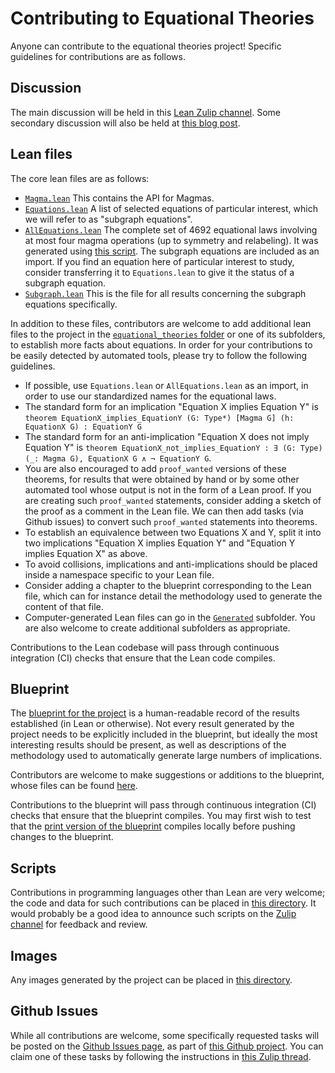 # Contributing to Equational Theories

Anyone can contribute to the equational theories project!  Specific guidelines for contributions are as follows.

## Discussion

The main discussion will be held in this [Lean Zulip channel](https://leanprover.zulipchat.com/#narrow/stream/458659-Equational/).  Some secondary discussion will also be held at [this blog post](https://terrytao.wordpress.com/2024/09/25/a-pilot-project-in-universal-algebra-to-explore-new-ways-to-collaborate-and-use-machine-assistance/).

## Lean files

The core lean files are as follows:

- [`Magma.lean`](https://github.com/teorth/equational_theories/blob/main/equational_theories/Magma.lean)  This contains the API for Magmas.
- [`Equations.lean`](https://github.com/teorth/equational_theories/blob/main/equational_theories/Equations.lean)  A list of selected equations of particular interest, which we will refer to as "subgraph equations".
- [`AllEquations.lean`](https://github.com/teorth/equational_theories/blob/main/equational_theories/AllEquations.lean)  The complete set of 4692 equational laws involving at most four magma operations (up to symmetry and relabeling).  It was generated using [this script](https://github.com/teorth/equational_theories/blob/main/scripts/generate_eqs_list.py).  The subgraph equations are included as an import.  If you find an equation here of particular interest to study, consider transferring it to `Equations.lean` to give it the status of a subgraph equation.
- [`Subgraph.lean`](https://github.com/teorth/equational_theories/blob/main/equational_theories/Subgraph.lean)  This is the file for all results concerning the subgraph equations specifically.

In addition to these files, contributors are welcome to add additional lean files to the project in the [`equational_theories` folder](https://github.com/teorth/equational_theories/tree/main/equational_theories) or one of its subfolders, to establish more facts about equations.  In order for your contributions to be easily detected by automated tools, please try to follow the following guidelines.

- If possible, use `Equations.lean` or `AllEquations.lean` as an import, in order to use our standardized names for the equational laws.
- The standard form for an implication "Equation X implies Equation Y" is
`theorem EquationX_implies_EquationY (G: Type*) [Magma G] (h: EquationX G) : EquationY G`
- The standard form for an anti-implication "Equation X does not imply Equation Y" is `theorem EquationX_not_implies_EquationY : ∃ (G: Type) (_: Magma G), EquationX G ∧ ¬ EquationY G`.
- You are also encouraged to add `proof_wanted` versions of these theorems, for results that were obtained by hand or by some other automated tool whose output is not in the form of a Lean proof.  If you are creating such `proof_wanted` statements, consider adding a sketch of the proof as a comment in the Lean file.  We can then add tasks (via Github issues) to convert such `proof_wanted` statements into theorems.
- To establish an equivalence between two Equations X and Y, split it into two implications "Equation X implies Equation Y" and "Equation Y implies Equation X" as above.
- To avoid collisions, implications and anti-implications should be placed inside a namespace specific to your Lean file.
- Consider adding a chapter to the blueprint corresponding to the Lean file, which can for instance detail the methodology used to generate the content of that file.
- Computer-generated Lean files can go in the [`Generated`](https://github.com/teorth/equational_theories/tree/main/equational_theories/Generated) subfolder.  You are also welcome to create additional subfolders as appropriate.

Contributions to the Lean codebase will pass through continuous integration (CI) checks that ensure that the Lean code compiles.


## Blueprint

The [blueprint for the project](https://teorth.github.io/equational_theories/blueprint/) is a human-readable record of the results established (in Lean or otherwise).  Not every result generated by the project needs to be explicitly included in the blueprint, but ideally the most interesting results should be present, as well as descriptions of the methodology used to automatically generate large numbers of implications.

Contributors are welcome to make suggestions or additions to the blueprint, whose files can be found [here](https://github.com/teorth/equational_theories/tree/main/blueprint/src/chapter).

Contributions to the blueprint will pass through continuous integration (CI) checks that ensure that the blueprint compiles.  You may first wish to test that the [print version of the blueprint](https://github.com/teorth/equational_theories/blob/main/blueprint/src/print.tex) compiles locally before pushing changes to the blueprint.

## Scripts

Contributions in programming languages other than Lean are very welcome; the code and data for such contributions can be placed in [this directory](https://github.com/teorth/equational_theories/tree/main/scripts).  It would probably be a good idea to announce such scripts on the [Zulip channel](https://leanprover.zulipchat.com/#narrow/stream/458659-Equational/) for feedback and review.


## Images

Any images generated by the project can be placed in [this directory](https://github.com/teorth/equational_theories/tree/main/images).

## Github Issues

While all contributions are welcome, some specifically requested tasks will be posted on the [Github Issues page](https://github.com/teorth/equational_theories/issues), as part of [this Github project](https://github.com/users/teorth/projects/1).  You can claim one of these tasks by following the instructions in [this Zulip thread](https://leanprover.zulipchat.com/#narrow/stream/458659-Equational/topic/PRs.20Welcome.20.3A.20CI.20actions.20to.20manage.20the.20project).
